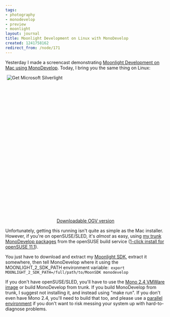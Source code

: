 ```yaml
---
tags:
- photography
- monodevelop
- preview
- moonlight
layout: journal
title: Moonlight Development on Linux with MonoDevelop
created: 1241758162
redirect_from: /node/171
---
```

Yesterday I made a screencast demonstrating <a href="http://mjhutchinson.com/journal/2009/05/07/moonlight_development_mac_using_monodevelop">Moonlight Development on Mac using MonoDevelop</a>. Today, I bring you the same thing on Linux:<!--break-->
<div id="mdMoonVidDiv">
	<object data="data:application/x-silverlight-2," type="application/x-silverlight-2" width="600" height="450" style="max-width: 98%; display: block; margin-left: auto; margin-right: auto;">
		<param name="source" value="http://mjhutchinson.com/files/screencasts/SL2VideoPlayerM.xap"/>
		<param name="background" value="white" />
		<param name="enableHtmlAccess" value="True" />
		<param name="initParams" value="m=http://silverlight.services.live.com/99206/Moonlight%20Development%20on%20Linux%20with%20MonoDevelop/video.wmv,thumbnail=http://mjhutchinson.com/files/screencasts/MDMoonDemo.png" />
               <param name="minruntimeversion" value="2.0.31005.0" />
		<a href="http://go.microsoft.com/fwlink/?LinkId=124807" style="text-decoration: none;">
 			<img src="http://go.microsoft.com/fwlink/?LinkId=108181" alt="Get Microsoft Silverlight" style="border-style: none"/>
		</a>
	</object>
</div>
<a href="http://www.go-mono.com/media/MDMoonDemo.ogv" style="display:block;width:100%;text-align:center">Downloadable OGV version</a>

Unfortunately, getting this running isn't quite as simple as the Mac installer. However, if you're on openSUSE/SLED, it's <em>almost</em> as easy, using <a href="http://download.opensuse.org/repositories/home:/MJHutchinson/">my trunk MonoDevelop packages</a> from the openSUSE build service (<a href="http://software.opensuse.org/ymp/home:MJHutchinson/openSUSE_11.1/monodevelop.ymp">1-click install for openSUSE 11.1</a>).

You just have to download and extract my <a href="http://mjhutchinson.com/files/temp/MoonSDK-Preview-2009-05-05.zip">Moonlight SDK</a>, extract it somewhere, then tell MonoDevelop where it using the MOONLIGHT_2_SDK_PATH environment variable:<code lang="bash">
export MOONLIGHT_2_SDK_PATH=/full/path/to/MoonSDK
monodevelop
</code>


If you don't have openSUSE/SLED, you'll have to use the <a href="http://www.go-mono.com/mono-downloads/download.html">Mono 2.4 VMWare image</a> or build MonoDevelop from trunk. If you build MonoDevelop from trunk, I suggest not installing it, and instead using "make run". If you don't even have Mono 2.4, you'll need to build that too, and please use a <a href="http://www.mono-project.com/Parallel_Mono_Environments">parallel environment</a> if you don't want to risk messing your system up with hard-to-diagnose problems.
